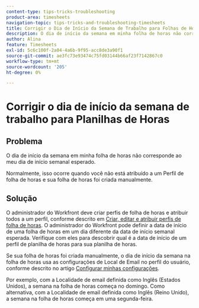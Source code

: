 ```yaml
---
content-type: tips-tricks-troubleshooting
product-area: timesheets
navigation-topic: tips-tricks-and-troubleshooting-timesheets
title: Corrigir o Dia de Início da Semana de Trabalho para Folhas de Horas
description: O dia de início da semana em minha folha de horas não corresponde ao meu dia de início semanal esperado.
author: Alina
feature: Timesheets
exl-id: 5c6c100f-2a04-4a6b-9f95-acc8de3a90f1
source-git-commit: ae3fc73e93474c75fd03144b66af23f7142867c0
workflow-type: tm+mt
source-wordcount: '205'
ht-degree: 0%

---
```


# Corrigir o dia de início da semana de trabalho para Planilhas de Horas

<!--Audited: 5/2025-->

## Problema

O dia de início da semana em minha folha de horas não corresponde ao meu dia de início semanal esperado.

Normalmente, isso ocorre quando você não está atribuído a um Perfil de folha de horas e sua folha de horas foi criada manualmente.


## Solução

O administrador do Workfront deve criar perfis de folha de horas e atribuir todos a um perfil, conforme descrito em [Criar, editar e atribuir perfis de folha de horas](/help/quicksilver/timesheets/create-and-manage-timesheets/create-timesheet-profiles.md). O administrador do Workfront pode definir a data de início de uma folha de horas em um dia diferente da data de início semanal esperada. Verifique com eles para descobrir qual é a data de início de um perfil de planilha de horas para sua planilha de horas.

Se sua folha de horas foi criada manualmente, o dia de início da semana na folha de horas usa as configurações de Local de Email no perfil do usuário, conforme descrito no artigo [Configurar minhas configurações](/help/quicksilver/workfront-basics/manage-your-account-and-profile/configuring-your-user-profile/configure-my-settings.md).

Por exemplo, com a Localidade de email definida como Inglês (Estados Unidos), a semana na folha de horas começa no domingo. Como alternativa, com a Localidade de email definida como Inglês (Reino Unido), a semana na folha de horas começa em uma segunda-feira.


<!--This is the old content for this article but I found this was not working this way at all, so I changed it to what it is today: 

## Problem

The start day of the week on my timesheet does not match the start day of the week that is configured on my timesheet profile (as described in [Create, edit, and assign timesheet profiles](../../timesheets/create-and-manage-timesheets/create-timesheet-profiles.md).).

## Solution

The start day of the week of a timesheet in Adobe Workfront uses the language and locale settings in your browser to determine the day of the week. Because of this, you need to update the language and locale settings for your browser. 

For example, with the browser language set to English and the locale set to United States, the week starts on Sunday. Alternatively, the browser language set to English and the locale set to United Kingdom, the start day is Monday.

This setting also affects the start day of the week in the pop-up calendars across the system.

The locale change does not affect the start day of the week on the Resource Grid (or resource grid view). The week always starts on Sunday.

Following are the directions for changing language and locale settings for various browsers that are supported with Workfront.

* **Chrome:** Copy and paste the following link into your Chrome browser: `chrome://settings/languages` then go to Languages.
* **Firefox:**Copy and paste the following link into your Firefox browser: `about:preferences#content` then go to Languages.
* **IE 11:** Tools -> Internet Options -> General -> Languages
* **Safari:** Unfortunately, Safari does not allow changing web browsing languages without also changing your entire operating system language. It is probably easier to simply install another browser like Chrome or Firefox.

-->


